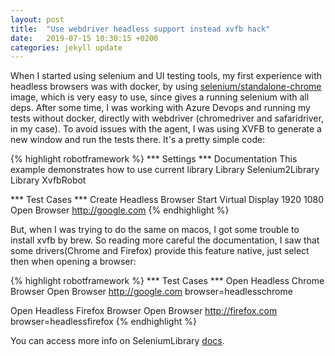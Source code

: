 ```yaml
---
layout: post
title:  "Use webdriver headless support instead xvfb hack"
date:   2019-07-15 10:30:15 +0200
categories: jekyll update
---
```

When I started using selenium and UI testing tools, my first experience with headless browsers was with docker, by using [selenium/standalone-chrome][chrome-docker] image, which is very easy to use, since gives a running selenium with all deps.
After some time, I was working with Azure Devops and running my tests without docker, directly with webdriver (chromedriver and safaridriver, in my case). To avoid issues with the agent, I was using XVFB to generate a new window and run the tests there. It's a pretty simple code:

{% highlight robotframework %}
*** Settings ***
Documentation     This example demonstrates how to use current library
Library           Selenium2Library
Library           XvfbRobot

*** Test Cases ***
Create Headless Browser
    Start Virtual Display    1920    1080
    Open Browser   http://google.com
{% endhighlight %}


But, when I was trying to do the same on macos, I got some trouble to install xvfb by brew. So reading more careful the documentation, I saw that some drivers(Chrome and Firefox) provide this feature native, just select then when opening a browser:

{% highlight robotframework %}
*** Test Cases ***
Open Headless Chrome Browser
    Open Browser   http://google.com    browser=headlesschrome

Open Headless Firefox Browser
    Open Browser   http://firefox.com    browser=headlessfirefox
{% endhighlight %}

You can access more info on SeleniumLibrary [docs][rf-docs].



[rf-docs]: http://robotframework.org/SeleniumLibrary/SeleniumLibrary.html#Open%20Browser
[chrome-docker]: https://github.com/SeleniumHQ/docker-selenium
